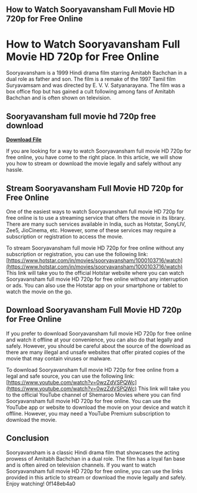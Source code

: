 ## How to Watch Sooryavansham Full Movie HD 720p for Free Online

  
# How to Watch Sooryavansham Full Movie HD 720p for Free Online
 
Sooryavansham is a 1999 Hindi drama film starring Amitabh Bachchan in a dual role as father and son. The film is a remake of the 1997 Tamil film Suryavamsam and was directed by E. V. V. Satyanarayana. The film was a box office flop but has gained a cult following among fans of Amitabh Bachchan and is often shown on television.
 
## Sooryavansham full movie hd 720p free download


[**Download File**](https://www.google.com/url?q=https%3A%2F%2Ftinurll.com%2F2tK1aj&sa=D&sntz=1&usg=AOvVaw0m9sy6yBMCXaXsItwNo-_k)

 
If you are looking for a way to watch Sooryavansham full movie HD 720p for free online, you have come to the right place. In this article, we will show you how to stream or download the movie legally and safely without any hassle.
 
## Stream Sooryavansham Full Movie HD 720p for Free Online
 
One of the easiest ways to watch Sooryavansham full movie HD 720p for free online is to use a streaming service that offers the movie in its library. There are many such services available in India, such as Hotstar, SonyLIV, Zee5, JioCinema, etc. However, some of these services may require a subscription or registration to access the movie.
 
To stream Sooryavansham full movie HD 720p for free online without any subscription or registration, you can use the following link:
 [https://www.hotstar.com/in/movies/sooryavansham/1000103716/watch](https://www.hotstar.com/in/movies/sooryavansham/1000103716/watch) 
This link will take you to the official Hotstar website where you can watch Sooryavansham full movie HD 720p for free online without any interruption or ads. You can also use the Hotstar app on your smartphone or tablet to watch the movie on the go.
 
## Download Sooryavansham Full Movie HD 720p for Free Online
 
If you prefer to download Sooryavansham full movie HD 720p for free online and watch it offline at your convenience, you can also do that legally and safely. However, you should be careful about the source of the download as there are many illegal and unsafe websites that offer pirated copies of the movie that may contain viruses or malware.
 
To download Sooryavansham full movie HD 720p for free online from a legal and safe source, you can use the following link:
 [https://www.youtube.com/watch?v=0wzZdVSPQWc](https://www.youtube.com/watch?v=0wzZdVSPQWc) 
This link will take you to the official YouTube channel of Shemaroo Movies where you can find Sooryavansham full movie HD 720p for free online. You can use the YouTube app or website to download the movie on your device and watch it offline. However, you may need a YouTube Premium subscription to download the movie.
 
## Conclusion
 
Sooryavansham is a classic Hindi drama film that showcases the acting prowess of Amitabh Bachchan in a dual role. The film has a loyal fan base and is often aired on television channels. If you want to watch Sooryavansham full movie HD 720p for free online, you can use the links provided in this article to stream or download the movie legally and safely. Enjoy watching!
 0f148eb4a0
